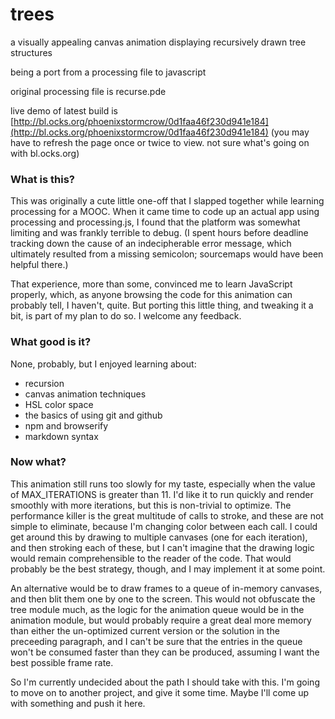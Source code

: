 trees
=====

a visually appealing canvas animation displaying recursively drawn tree structures

being a port from a processing file to javascript

original processing file is recurse.pde

live demo of latest build is [http://bl.ocks.org/phoenixstormcrow/0d1faa46f230d941e184](http://bl.ocks.org/phoenixstormcrow/0d1faa46f230d941e184)
(you may have to refresh the page once or twice to view. not sure what's going on with bl.ocks.org)

### What is this?

This was originally a cute little one-off that I slapped together while learning processing for a MOOC. When it came time to code up an actual app using processing and processing.js, I found that the platform was somewhat limiting and was frankly terrible to debug. (I spent hours before deadline tracking down the cause of an indecipherable error message, which ultimately resulted from a missing semicolon; sourcemaps would have been helpful there.)

That experience, more than some, convinced me to learn JavaScript properly, which, as anyone browsing the code for this animation can probably tell, I haven't, quite. But porting this little thing, and tweaking it a bit, is part of my plan to do so. I welcome any feedback.

### What good is it?

None, probably, but I enjoyed learning about:

+ recursion
+ canvas animation techniques
+ HSL color space
+ the basics of using git and github
+ npm and browserify
+ markdown syntax

### Now what?

This animation still runs too slowly for my taste, especially when the value of MAX_ITERATIONS is greater than 11. I'd like it to run quickly and render smoothly with more iterations, but this is non-trivial to optimize. The performance killer is the great multitude of calls to stroke, and these are not simple to eliminate, because I'm changing color between each call. I could get around this by drawing to multiple canvases (one for each iteration), and then stroking each of these, but I can't imagine that the drawing logic would remain comprehensible to the reader of the code. That would probably be the best strategy, though, and I may implement it at some point.

An alternative would be to draw frames to a queue of in-memory canvases, and then blit them one by one to the screen. This would not obfuscate the tree module much, as the logic for the animation queue would be in the animation module, but would probably require a great deal more memory than either the un-optimized current version or the solution in the preceeding paragraph, and I can't be sure that the entries in the queue won't be consumed faster than they can be produced, assuming I want the best possible frame rate.

So I'm currently undecided about the path I should take with this. I'm going to move on to another project, and give it some time. Maybe I'll come up with something and push it here.
